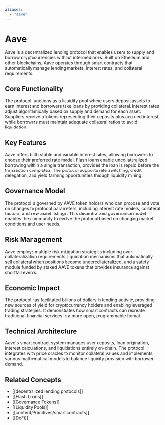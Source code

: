 ```yaml
---
aliases:
  - "aave"
---
```


# Aave

Aave is a decentralized lending protocol that enables users to supply and borrow cryptocurrencies without intermediaries. Built on Ethereum and other blockchains, Aave operates through smart contracts that automatically manage lending markets, interest rates, and collateral requirements.

## Core Functionality

The protocol functions as a liquidity pool where users deposit assets to earn interest and borrowers take loans by providing collateral. Interest rates adjust algorithmically based on supply and demand for each asset. Suppliers receive aTokens representing their deposits plus accrued interest, while borrowers must maintain adequate collateral ratios to avoid liquidation.

## Key Features

Aave offers both stable and variable interest rates, allowing borrowers to choose their preferred rate model. Flash loans enable uncollateralized borrowing within a single transaction, provided the loan is repaid before the transaction completes. The protocol supports rate switching, credit delegation, and yield farming opportunities through liquidity mining.

## Governance Model

The protocol is governed by AAVE token holders who can propose and vote on changes to protocol parameters, including interest rate models, collateral factors, and new asset listings. This decentralized governance model enables the community to evolve the protocol based on changing market conditions and user needs.

## Risk Management

Aave employs multiple risk mitigation strategies including over-collateralization requirements, liquidation mechanisms that automatically sell collateral when positions become undercollateralized, and a safety module funded by staked AAVE tokens that provides insurance against shortfall events.

## Economic Impact

The protocol has facilitated billions of dollars in lending activity, providing new sources of yield for cryptocurrency holders and enabling leveraged trading strategies. It demonstrates how smart contracts can recreate traditional financial services in a more open, programmable format.

## Technical Architecture

Aave's smart contract system manages user deposits, loan origination, interest calculations, and liquidations entirely on-chain. The protocol integrates with price oracles to monitor collateral values and implements various mathematical models to balance liquidity provision with borrower demand.

## Related Concepts

- [[decentralized lending protocols]]
- [[Flash Loans]]
- [[Governance Tokens]]
- [[Liquidity Pools]]
- [[content/Primitives/smart contracts]]
- [[DeFi]]